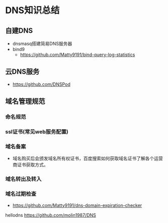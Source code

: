 # DNS知识总结
## 自建DNS
- dnsmasq搭建简易DNS服务器
- bind9
  - https://github.com/Matty9191/bind-query-log-statistics

## 云DNS服务
- https://github.com/DNSPod

## 域名管理规范
### 命名规范
### ssl证书(常见web服务配置)
### 域名备案
- 域名购买后会颁发域名所有权证书，百度搜索如何获取域名证书了解各个运营商证书获取方式。

### 域名转出及转入
### 域名过期检查
- https://github.com/Matty9191/dns-domain-expiration-checker


hellodns
https://github.com/molin1987/DNS
